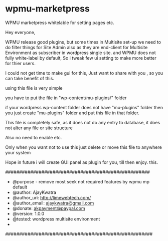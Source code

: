 # wpmu-marketpress
WPMU marketpress whitelable for setting pages etc.

Hey everyone,

WPMU release good plugins, but some times in Multisite set-up 
we need to do filter things for Site Admin also as they are end-client for Multisite Environment
as subscriber in wordpress single site. 
and WPMU does not fully white-label by default, 
So i tweak few ui setting to make more better for thier users.

I could not get time to make gui for this, Just want to share with you , so you can take benefit of this.

using this file is very simple 

you have to put the file in "wp-content/mu-plugins/"  folder

if your wordpress wp-content folder does not have "mu-plugins" folder then you just create "mu-plugins" folder
and put this file in that folder. 

This file is completely safe, as it does not do any entry to database,
it does not alter any file or site structure 

Also no need to enable etc. 

Only when you want not to use this just delete or move this file to anywhere your system 

Hope in future i will create GUI panel as plugin for you, till then enjoy.
this. 


####################################################

 * @purpose - remove most seek not required features by wpmu mp default
 * @author: AjayKwatra
 * @author_uri: http://limewebtech.com/
 * @author_email: ajaykwatra@gmail.com
 * @donate: akpayment@paypal.com
 * @version: 1.0.0
 * @tested: wordpress multisite environment
 * 
 #####################################################
